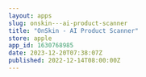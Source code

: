 ```yaml
---
layout: apps
slug: onskin---ai-product-scanner
title: "OnSkin - AI Product Scanner"
store: apple
app_id: 1630768985
date: 2023-12-20T07:38:07Z
published: 2022-12-14T08:00:00Z
---
```

